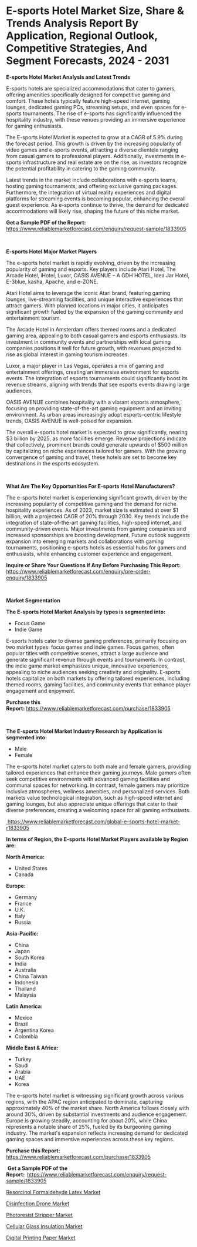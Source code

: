 <p><h1>E-sports Hotel Market Size, Share & Trends Analysis Report By Application, Regional Outlook, Competitive Strategies, And Segment Forecasts, 2024 - 2031</h1></p><p><strong>E-sports Hotel Market Analysis and Latest Trends</strong></p>
<p><p>E-sports hotels are specialized accommodations that cater to gamers, offering amenities specifically designed for competitive gaming and comfort. These hotels typically feature high-speed internet, gaming lounges, dedicated gaming PCs, streaming setups, and even spaces for e-sports tournaments. The rise of e-sports has significantly influenced the hospitality industry, with these venues providing an immersive experience for gaming enthusiasts.</p><p>The E-sports Hotel Market is expected to grow at a CAGR of 5.9% during the forecast period. This growth is driven by the increasing popularity of video games and e-sports events, attracting a diverse clientele ranging from casual gamers to professional players. Additionally, investments in e-sports infrastructure and real estate are on the rise, as investors recognize the potential profitability in catering to the gaming community.</p><p>Latest trends in the market include collaborations with e-sports teams, hosting gaming tournaments, and offering exclusive gaming packages. Furthermore, the integration of virtual reality experiences and digital platforms for streaming events is becoming popular, enhancing the overall guest experience. As e-sports continue to thrive, the demand for dedicated accommodations will likely rise, shaping the future of this niche market.</p></p>
<p><strong>Get a Sample PDF of the Report:&nbsp;</strong> <a href="https://www.reliablemarketforecast.com/enquiry/request-sample/1833905?utm_campaign=1569&utm_medium=2&utm_source=Github&utm_content=ia&utm_term=17102024&utm_id=e-sports-hotel">https://www.reliablemarketforecast.com/enquiry/request-sample/1833905</a></p>
<p>&nbsp;</p>
<p><strong>E-sports Hotel Major Market Players</strong></p>
<p><p>The e-sports hotel market is rapidly evolving, driven by the increasing popularity of gaming and esports. Key players include Atari Hotel, The Arcade Hotel, iHotel, Luxor, OASIS AVENUE – A GDH HOTEL, Idea Jar Hotel, E-3blue, kasha, Apache, and e-ZONE.</p><p>Atari Hotel aims to leverage the iconic Atari brand, featuring gaming lounges, live-streaming facilities, and unique interactive experiences that attract gamers. With planned locations in major cities, it anticipates significant growth fueled by the expansion of the gaming community and entertainment tourism.</p><p>The Arcade Hotel in Amsterdam offers themed rooms and a dedicated gaming area, appealing to both casual gamers and esports enthusiasts. Its investment in community events and partnerships with local gaming companies positions it well for future growth, with revenues projected to rise as global interest in gaming tourism increases.</p><p>Luxor, a major player in Las Vegas, operates a mix of gaming and entertainment offerings, creating an immersive environment for esports events. The integration of esports tournaments could significantly boost its revenue streams, aligning with trends that see esports events drawing large audiences.</p><p>OASIS AVENUE combines hospitality with a vibrant esports atmosphere, focusing on providing state-of-the-art gaming equipment and an inviting environment. As urban areas increasingly adopt esports-centric lifestyle trends, OASIS AVENUE is well-poised for expansion.</p><p>The overall e-sports hotel market is expected to grow significantly, nearing $3 billion by 2025, as more facilities emerge. Revenue projections indicate that collectively, prominent brands could generate upwards of $500 million by capitalizing on niche experiences tailored for gamers. With the growing convergence of gaming and travel, these hotels are set to become key destinations in the esports ecosystem.</p></p>
<p>&nbsp;</p>
<p><strong>What Are The Key Opportunities For E-sports Hotel Manufacturers?</strong></p>
<p><p>The e-sports hotel market is experiencing significant growth, driven by the increasing popularity of competitive gaming and the demand for niche hospitality experiences. As of 2023, market size is estimated at over $1 billion, with a projected CAGR of 20% through 2030. Key trends include the integration of state-of-the-art gaming facilities, high-speed internet, and community-driven events. Major investments from gaming companies and increased sponsorships are boosting development. Future outlook suggests expansion into emerging markets and collaborations with gaming tournaments, positioning e-sports hotels as essential hubs for gamers and enthusiasts, while enhancing customer experience and engagement.</p></p>
<p><strong>Inquire or Share Your Questions If Any Before Purchasing This Report:</strong> <a href="https://www.reliablemarketforecast.com/enquiry/pre-order-enquiry/1833905?utm_campaign=1569&utm_medium=2&utm_source=Github&utm_content=ia&utm_term=17102024&utm_id=e-sports-hotel">https://www.reliablemarketforecast.com/enquiry/pre-order-enquiry/1833905</a></p>
<p>&nbsp;</p>
<p><strong>Market Segmentation</strong></p>
<p><strong>The E-sports Hotel Market Analysis by types is segmented into:</strong></p>
<p><ul><li>Focus Game</li><li>Indie Game</li></ul></p>
<p><p>E-sports hotels cater to diverse gaming preferences, primarily focusing on two market types: focus games and indie games. Focus games, often popular titles with competitive scenes, attract a large audience and generate significant revenue through events and tournaments. In contrast, the indie game market emphasizes unique, innovative experiences, appealing to niche audiences seeking creativity and originality. E-sports hotels capitalize on both markets by offering tailored experiences, including themed rooms, gaming facilities, and community events that enhance player engagement and enjoyment.</p></p>
<p><strong>Purchase this Report:&nbsp;</strong><a href="https://www.reliablemarketforecast.com/purchase/1833905?utm_campaign=1569&utm_medium=2&utm_source=Github&utm_content=ia&utm_term=17102024&utm_id=e-sports-hotel">https://www.reliablemarketforecast.com/purchase/1833905</a></p>
<p>&nbsp;</p>
<p><strong>The E-sports Hotel Market Industry Research by Application is segmented into:</strong></p>
<p><ul><li>Male</li><li>Female</li></ul></p>
<p><p>The e-sports hotel market caters to both male and female gamers, providing tailored experiences that enhance their gaming journeys. Male gamers often seek competitive environments with advanced gaming facilities and communal spaces for networking. In contrast, female gamers may prioritize inclusive atmospheres, wellness amenities, and personalized services. Both markets value technological integration, such as high-speed internet and gaming lounges, but also appreciate unique offerings that cater to their diverse preferences, creating a welcoming space for all gaming enthusiasts.</p></p>
<p><a href="https://www.reliablemarketforecast.com/global-e-sports-hotel-market-r1833905?utm_campaign=1569&utm_medium=2&utm_source=Github&utm_content=ia&utm_term=17102024&utm_id=e-sports-hotel">&nbsp;https://www.reliablemarketforecast.com/global-e-sports-hotel-market-r1833905</a></p>
<p><strong>In terms of Region, the E-sports Hotel Market Players available by Region are:</strong></p>
<p>
    <p> <strong> North America: </strong>
        <ul>
            <li>United States</li>
            <li>Canada</li>
        </ul>
        </p> 
    <p> <strong> Europe: </strong>
        <ul>
            <li>Germany</li>
            <li>France</li>
            <li>U.K.</li>
            <li>Italy</li>
            <li>Russia</li>
        </ul>
        </p> 
    <p> <strong> Asia-Pacific: </strong>
        <ul>
            <li>China</li>
            <li>Japan</li>
            <li>South Korea</li>
            <li>India</li>
            <li>Australia</li>
            <li>China Taiwan</li>
            <li>Indonesia</li>
            <li>Thailand</li>
            <li>Malaysia</li>
        </ul>
        </p> 
    <p> <strong> Latin America: </strong>
        <ul>
            <li>Mexico</li>
            <li>Brazil</li>
            <li>Argentina Korea</li>
            <li>Colombia</li>
        </ul>
        </p> 
    <p> <strong> Middle East & Africa: </strong>
        <ul>
            <li>Turkey</li>
            <li>Saudi</li>
            <li>Arabia</li>
            <li>UAE</li>
            <li>Korea</li>
        </ul>
    </p>
    </p>
<p><p>The e-sports hotel market is witnessing significant growth across various regions, with the APAC region anticipated to dominate, capturing approximately 40% of the market share. North America follows closely with around 30%, driven by substantial investments and audience engagement. Europe is growing steadily, accounting for about 20%, while China represents a notable share of 25%, fueled by its burgeoning gaming industry. The market's expansion reflects increasing demand for dedicated gaming spaces and immersive experiences across these key regions.</p></p>
<p><strong>Purchase this Report: </strong><a href="https://www.reliablemarketforecast.com/purchase/1833905?utm_campaign=1569&utm_medium=2&utm_source=Github&utm_content=ia&utm_term=17102024&utm_id=e-sports-hotel">https://www.reliablemarketforecast.com/purchase/1833905</a></p>
<p>&nbsp;<strong>Get a Sample PDF of the Report:&nbsp;&nbsp;</strong><a href="https://www.reliablemarketforecast.com/enquiry/request-sample/1833905?utm_campaign=1569&utm_medium=2&utm_source=Github&utm_content=ia&utm_term=17102024&utm_id=e-sports-hotel">https://www.reliablemarketforecast.com/enquiry/request-sample/1833905</a></p>
<p><strong></strong></p>
<p><p><a href="https://www.linkedin.com/pulse/global-resorcinol-formaldehyde-latex-101-cagr-forecast-2024-shuif?utm_campaign=1569&utm_medium=2&utm_source=Github&utm_content=ia&utm_term=17102024&utm_id=e-sports-hotel">Resorcinol Formaldehyde Latex Market</a></p><p><a href="https://www.linkedin.com/pulse/disinfection-drone-market-revolution-size-share-emerging-ljpaf?utm_campaign=1569&utm_medium=2&utm_source=Github&utm_content=ia&utm_term=17102024&utm_id=e-sports-hotel">Disinfection Drone Market</a></p><p><a href="https://www.linkedin.com/pulse/photoresist-stripper-industry-sector-market-dynamics-future-gzjuf?utm_campaign=1569&utm_medium=2&utm_source=Github&utm_content=ia&utm_term=17102024&utm_id=e-sports-hotel">Photoresist Stripper Market</a></p><p><a href="https://www.linkedin.com/pulse/mapping-cellular-glass-insulation-market-trends-challenges-vfs4f?utm_campaign=1569&utm_medium=2&utm_source=Github&utm_content=ia&utm_term=17102024&utm_id=e-sports-hotel">Cellular Glass Insulation Market</a></p><p><a href="https://www.linkedin.com/pulse/booming-digital-printing-paper-market-sector-analysis-growth-up5af?utm_campaign=1569&utm_medium=2&utm_source=Github&utm_content=ia&utm_term=17102024&utm_id=e-sports-hotel">Digital Printing Paper Market</a></p></p>